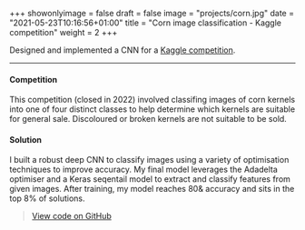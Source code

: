 +++
showonlyimage = false
draft = false
image = "projects/corn.jpg"
date = "2021-05-23T10:16:56+01:00"
title = "Corn image classification - Kaggle competition"
weight = 2
+++

Designed and implemented a CNN for a [Kaggle competition](https://www.kaggle.com/competitions/kaggle-pog-series-s01e03/overview). 
<!--more-->
---

#### Competition 
This competition (closed in 2022) involved classifing images of corn kernels into one of four distinct classes to help determine which kernels are suitable for general sale. Discoloured or broken kernels are not suitable to be sold.

#### Solution 
I built a robust deep CNN to classify images using a variety of optimisation techniques to improve accuracy. My final model leverages the Adadelta optimiser and a Keras seqentail model to extract and classify features from given images. After training, my model reaches 80& accuracy and sits in the top 8% of solutions.


> [View code on GitHub](https://github.com/jovanneste/cornImageClassification)

